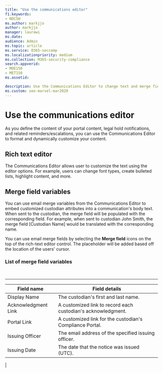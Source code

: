 ```yaml
---
title: "Use the communications editor"
f1.keywords:
- NOCSH
ms.author: markjjo
author: markjjo
manager: laurawi
ms.date: 
audience: Admin
ms.topic: article
ms.service: O365-seccomp
ms.localizationpriority: medium
ms.collection: M365-security-compliance 
search.appverid: 
- MOE150
- MET150
ms.assetid: 

description: Use the Communications Editor to change text and merge field variables when formatting your content.
ms.custom: seo-marvel-mar2020
---
```


# Use the communications editor

As you define the content of your portal content, legal hold notifications, and related reminders/escalations, you can use the Communications Editor to format and dynamically customize your content.

## Rich text editor

The Communications Editor allows user to customize the text using the editor options. For example, users can change font types, create bulleted lists, highlight content, and more.

## Merge field variables

You can use email merge variables from the Communications Editor to embed customized custodian attributes into a communication's body text. When sent to the custodian, the merge field will be populated with the corresponding field. For example, when sent to custodian John Smith, the merge field [Custodian Name] would be translated with the corresponding name.

You can use email merge fields by selecting the **Merge field** icons on the top of the rich-text editor control. The placeholder will be added based off the location of the users' cursor.

### List of merge field variables

<br>

****

|Field name|Field details|
|---|---|
|Display Name|The custodian's first and last name.|
|Acknowledgment Link|A customized link to record each custodian's acknowledgment.|
|Portal Link|A customized link for the custodian's Compliance Portal.|
|Issuing Officer|The email address of the specified issuing officer.|
|Issuing Date|The date that the notice was issued (UTC).|
|
